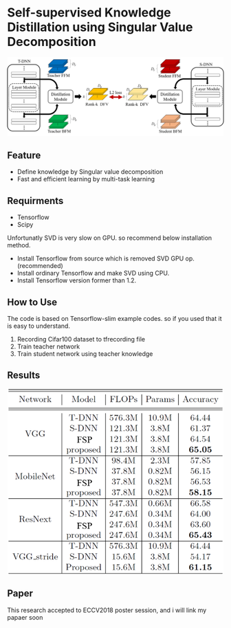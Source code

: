 # Self-supervised Knowledge Distillation using Singular Value Decomposition
![Alt text](dist.png)
## Feature
- Define knowledge by Singular value decomposition
- Fast and efficient learning by multi-task learning
 
## Requirments
- Tensorflow
- Scipy

Unfortunatly SVD is very slow on GPU. so  recommend below installation method.
- Install Tensorflow from source which is removed SVD GPU op.(recommended)
- Install ordinary Tensorflow and make SVD using CPU.
- Install Tensorflow version former than 1.2.

## How to Use
The code is based on Tensorflow-slim example codes. so if you used that it is easy to understand. 
1. Recording Cifar100 dataset to tfrecording file 
2. Train teacher network
3. Train student network using teacher knowledge

## Results
![Alt text](results.png)

## Paper
This research accepted to ECCV2018 poster session, and i will link my papaer soon





